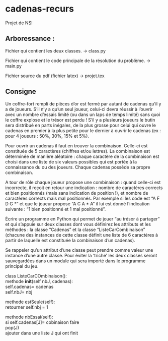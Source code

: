 # cadenas-recurs
Projet de NSI
## Arboressance :
Fichier qui contient les deux classes.
-> class.py

Fichier qui contient le code principale de la résolution du problème.
-> main.py

Fichier source du pdf (fichier latex)
-> projet.tex

## Consigne
Un coffre-fort rempli de pièces d’or est fermé par autant de cadenas qu’il y a de joueurs.
S’il n’y a qu’un seul joueur, celui-ci devra réussir à l’ouvrir avec un nombre d’essais
limité (ou dans un laps de temps limité) sans quoi le coffre explose et le trésor est perdu
! S’il y a plusieurs joueurs le butin sera distribué en parts inégales, de la plus grosse
pour celui qui ouvre le cadenas en premier à la plus petite pour le dernier à ouvrir le
cadenas (ex : pour 4 joueurs : 50%, 30%, 15% et 5%).

Pour ouvrir un cadenas il faut en trouver la combinaison. Celle-ci est constituée de 5
caractères (chiffres et/ou lettres). La combinaison est déterminée de manière aléatoire :
chaque caractère de la combinaison est choisi dans une liste de six valeurs possibles qui
est portée à la connaissance du ou des joueurs. Chaque cadenas possède sa propre
combinaison.

A tour de rôle chaque joueur propose une combinaison : quand celle-ci est incorrecte, il
reçoit en retour une indication : nombre de caractères corrects et bien positionnés (mais
sans indication de position !), et nombre de caractères corrects mais mal positionnés. Par
exemple si les code est “A F D G *” et que le joueur propose “A C A * A” il lui est donné
l’indication suivante : “1 bien positionné et 1 mal positionné”.


Écrire un programme en Python qui permet de jouer “au trésor à partager” et qui s’appuie sur
deux classes dont vous définirez les attributs et les méthodes : la classe “Cadenas” et la
classe “ListeCarCombinaison” (chacune des instances de cette classe définit une liste de 6
caractères à partir de laquelle est constituée la combinaison d’un cadenas).

Se rappeler qu’un attribut d’une classe peut prendre comme valeur une instance d’une autre
classe. Pour éviter la ‘triche’ les deux classes seront sauvegardées dans un module qui sera
importé dans le programme principal du jeu.

class ListeCarCOmbinaison(): <br>
  methode __init__(self nbJ, cadenas): <br>
    self.cadenas= cadenas <br>
    self.nbJ= nbj <br>

  methode estSeule(self): <br>
    retourner self.nbj = 1 <br>

  methode nbEssai(self): <br>
    si self.cadenas[J]= cobinaison faire <br>
      pop(J) <br>
      ajouter dans une liste J qui ont finit <br>
